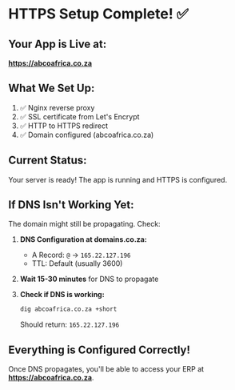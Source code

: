 # HTTPS Setup Complete! ✅

## Your App is Live at:
**https://abcoafrica.co.za**

## What We Set Up:

1. ✅ Nginx reverse proxy
2. ✅ SSL certificate from Let's Encrypt
3. ✅ HTTP to HTTPS redirect
4. ✅ Domain configured (abcoafrica.co.za)

## Current Status:

Your server is ready! The app is running and HTTPS is configured.

## If DNS Isn't Working Yet:

The domain might still be propagating. Check:

1. **DNS Configuration at domains.co.za:**
   - A Record: `@` → `165.22.127.196`
   - TTL: Default (usually 3600)

2. **Wait 15-30 minutes** for DNS to propagate

3. **Check if DNS is working:**
   ```bash
   dig abcoafrica.co.za +short
   ```
   Should return: `165.22.127.196`

## Everything is Configured Correctly!

Once DNS propagates, you'll be able to access your ERP at **https://abcoafrica.co.za**.
